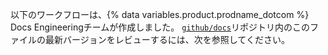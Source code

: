 以下のワークフローは、{% data variables.product.prodname_dotcom %} Docs Engineeringチームが作成しました。 [`github/docs`](https://github.com/github/docs)リポジトリ内のこのファイルの最新バージョンをレビューするには、次を参照してください。 